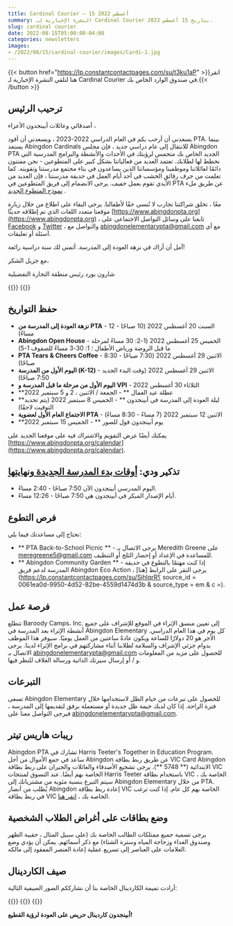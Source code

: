 ```yaml
---
title: Cardinal Courier — 15 أغسطس 2022
summary: النشرة الإخبارية لـ Cardinal Courier بتاريخ 15 أغسطس 2022.
slug: cardinal courier
date: 2022-08-15T05:00:00-04:00
categories: newsletters
images: 
- /2022/08/15/cardinal-courier/images/Cardi-1.jpg
---
```


{{< button href="https://lp.constantcontactpages.com/su/t3ku1aP" >}}انقر هنا لتلقي النشرة الإخبارية لـ Cardinal Courier في صندوق الوارد الخاص بك.{{< /button >}}

## ترحيب الرئيس

أصدقائي وعائلات أبينجدون الأعزاء ،

يسعدني أن أرحب بكم في العام الدراسي 2022-2023 ، ويسعدني أن أقود PTA. بينما يستعد Abingdon Cardinals للانتقال إلى عام دراسي جديد ، فإن مجلس Abingdon PTA الجديد الخاص بك متحمس لرؤيتك في الأحداث والأنشطة والبرامج المدرسية التي نخطط لها لطلابك. تعتمد العديد من فعالياتنا بشكل كبير على المتطوعين - نحن ممتنون دائمًا لعائلاتنا وموظفينا ومؤسساتنا الذين يساعدون في بناء مجتمع مدرستنا وتقويته. كما تعلمت من جرف رقائق الخشب في أحد أيام العمل في حديقة مدرستنا ، فإن العديد من الأيدي تقوم بعمل خفيف. يرجى الانضمام إلى فريق المتطوعين في PTA عن طريق ملء [نموذج المتطوع الجديد](https://www.abingdonpta.org/volunteer/) .

معًا ، تخلق شراكتنا تجارب لا تُنسى حقًا لأطفالنا. يرجى البقاء على اطلاع من خلال زيارة موقعنا متعدد اللغات الذي تم إطلاقه حديثًا [https://www.abingdonpta.org](https://www.abingdonpta.org) ، تابعنا على وسائل التواصل الاجتماعي على [Facebook](https://www.facebook.com/AbingdonElementaryPTA) و [Twitter](https://twitter.com/abingdonpta) ، والتواصل مع [abingdonelementarypta@gmail.com](mailto:abingdonelementarypta@gmail.com) مع أي أسئلة أو تعليقات.

آمل أن أراك في نزهة العودة إلى المدرسة. أتمنى لك سنة دراسية رائعة!

مع جزيل الشكر،

شارون بورد
رئيس منطقة التجارة التفضيلية

{{<photo src = "images / flyer.webp" alt = "نشرة العودة إلى المدرسة للنزهات">}}
{{<photo src = "images / flyer-es.webp" alt = "نشرة رحلات العودة إلى المدرسة باللغة الإسبانية">}}

## حفظ التواريخ

- **نزهة العودة إلى المدرسة من PTA** - السبت 20 أغسطس 2022 (10 صباحًا - 12 مساءً)
- **Abingdon Open House** - الخميس 25 أغسطس 2022 (1-2: 30 مساءً لمرحلة ما قبل الروضة ورياض الأطفال ؛ 1: 30-3 مساءً للصفوف 1-5)
- **PTA Tears & Cheers Coffee** - الاثنين 29 أغسطس 2022 (7:30 صباحًا - 8:30 صباحًا)
- **اليوم الأول من المدرسة (K-12)** - الاثنين 29 أغسطس 2022 (وقت البدء الجديد 7:50 صباحًا)
- **اليوم الأول من مرحلة ما قبل المدرسة و VPI** - الثلاثاء 30 أغسطس 2022
- **عطلة عيد العمال ** - الجمعة / الاثنين ، 2 و 5 سبتمبر 2022
- **ليلة العودة إلى المدرسة في أبينجدون ** - الخميس 8 سبتمبر 2022 (يتم تحديد التوقيت لاحقًا)
- **الاجتماع العام الأول لعضوية PTA** - الاثنين 12 سبتمبر 2022 (7 مساءً - 8:30 مساءً)
- **يوم أبينجدون فول للصور ** - الخميس 15 سبتمبر 2022

يمكنك أيضًا عرض التقويم والاشتراك فيه على موقعنا الجديد على [https://www.abingdonpta.org/calendar](https://www.abingdonpta.org/calendar).

## تذكير ودي: [أوقات بدء المدرسة الجديدة ونهايتها](https://abingdon.apsva.us/post/new-school-start-and-end-times/)

- اليوم المدرسي أبينجدون الآن 7:50 صباحًا - 2:40 مساءً.
- أيام الإصدار المبكر في أبينجدون هي 7:50 صباحًا - 12:26 مساءً.

## فرص التطوع

نحتاج إلى مساعدتك فيما يلي:

- ** PTA Back-to-School Picnic ** - يرجى الاتصال بـ Meredith Greene على [meregreene5@gmail.com](mailto:meregreene5@gmail.com) للمساعدة في الإعداد أو إحضار الثلج أو التنظيف.
- ** Abingdon Community Garden ** - إذا كنت مهتمًا بالتطوع في حديقة المدرسة لدعم فريق Abingdon Eco Action ، يرجى النقر على الرابط [هنا](https://lp.constantcontactpages.com/su/SjhlqrR؟ source_id = 0061ea0d-9950-4d52-82be-4559d1474d3b & source_type = em & c =).

## فرصة عمل

تتطلع Baroody Camps، Inc. إلى تعيين منسق الإثراء في الموقع للإشراف على جميع أنشطة الإثراء بعد المدرسة في Abingdon Elementary كل يوم في هذا العام الدراسي. الأجر هو 20 دولارًا للساعة ويكون عادةً ساعتين من العمل يوميًا. سيوفر هذا الموظف بدوام جزئي الإشراف والسلامة لطلابنا أثناء مشاركتهم في برامج الإثراء لدينا. يرجى الاتصال بـ [abingdonelementarypta@gmail.com](mailto:abingdonelementarypta@gmail.com) للحصول على مزيد من المعلومات و / أو إرسال سيرتك الذاتية ورسالة الغلاف للنظر فيها.

## التبرعات

تسعى Abingdon Elementary للحصول على تبرعات من خيام الظل لاستخدامها خلال فترة الراحة. إذا كان لديك خيمة ظل جديدة أو مستعملة برفق لتقديمها إلى المدرسة ، فيرجى التواصل معنا على [abingdonelementarypta@gmail.com](mailto:abingdonelementarypta@gmail.com).

## ريبات هاريس تيتر

Abingdon PTA تشارك في Harris Teeter's Together in Education Program. ساعد في جمع الأموال من أجل Abingdon عن طريق ربط بطاقة VIC Card Abingdon الابتدائية (** 5748 **). يرجى تشجيع الأصدقاء والعائلات والجيران على ربط بطاقة VIC الخاصة بهم أيضًا. عند التسوق لمنتجات Harris Teeter باستخدام بطاقة VIC الخاصة بك ، سيتم التبرع بنسبة مئوية من مشترياتك إلى Abingdon Elementary من خلال PTA. يُطلب من أنصار Abingdon إعادة ربط بطاقة VIC الخاصة بهم كل عام. إذا كنت ترغب في ربط بطاقة VIC الخاصة بك ، [انقر هنا](https://docs.google.com/forms/d/e/1FAIpQLSeiAe72qt4qTb_b2xmB-TUZByVkD-QxfVNyFEEHGc6sGkFzYQ/viewform).

## وضع بطاقات على أغراض الطلاب الشخصية

يرجى تسمية جميع ممتلكات الطالب الخاصة بك (على سبيل المثال ، حقيبة الظهر وصندوق الغداء وزجاجة المياه وسترة الشتاء) مع ذكر أسمائهم. يمكن أن يؤدي وضع العلامات على العناصر إلى تسريع عملية إعادة العنصر المفقود إلى مالكه.

## صيف الكاردينال

أرادت تميمة الكاردينال الخاصة بنا أن نشارككم الصور الصيفية التالية:

{{<photo src="images/Cardi-1.jpg" alt="كاردينال أبينجدون يقرأ بجانب المسبح">}}
{{<photo src="images/Cardi-2.jpg" alt="أبينغدون كاردينال يغمس إصبع قدمه في المسبح">}}
{{<photo src="images/Cardi-3.jpg" alt="أبينجدون كاردينال يقفز فرحًا">}}

**أبينجدون كاردينال حريص على العودة لرؤية القطيع!**